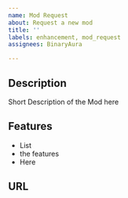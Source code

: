 ```yaml
---
name: Mod Request
about: Request a new mod
title: ''
labels: enhancement, mod_request
assignees: BinaryAura

---
```


## Description

Short Description of the Mod here

## Features

+ List
+ the features
+ Here

## URL

<Provide a link to the Mod Here>
